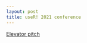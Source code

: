 ```yaml
---
layout: post
title: useR! 2021 conference
---
```


[Elevator pitch](/slides/useR-elevator-pitch.html)